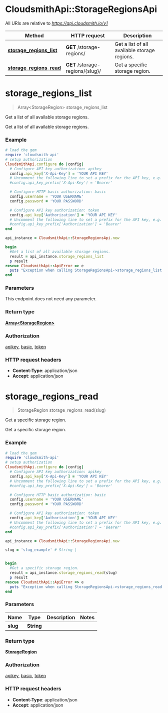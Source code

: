# CloudsmithApi::StorageRegionsApi

All URIs are relative to *https://api.cloudsmith.io/v1*

Method | HTTP request | Description
------------- | ------------- | -------------
[**storage_regions_list**](StorageRegionsApi.md#storage_regions_list) | **GET** /storage-regions/ | Get a list of all available storage regions.
[**storage_regions_read**](StorageRegionsApi.md#storage_regions_read) | **GET** /storage-regions/{slug}/ | Get a specific storage region.


# **storage_regions_list**
> Array&lt;StorageRegion&gt; storage_regions_list

Get a list of all available storage regions.

Get a list of all available storage regions.

### Example
```ruby
# load the gem
require 'cloudsmith-api'
# setup authorization
CloudsmithApi.configure do |config|
  # Configure API key authorization: apikey
  config.api_key['X-Api-Key'] = 'YOUR API KEY'
  # Uncomment the following line to set a prefix for the API key, e.g. 'Bearer' (defaults to nil)
  #config.api_key_prefix['X-Api-Key'] = 'Bearer'

  # Configure HTTP basic authorization: basic
  config.username = 'YOUR USERNAME'
  config.password = 'YOUR PASSWORD'

  # Configure API key authorization: token
  config.api_key['Authorization'] = 'YOUR API KEY'
  # Uncomment the following line to set a prefix for the API key, e.g. 'Bearer' (defaults to nil)
  #config.api_key_prefix['Authorization'] = 'Bearer'
end

api_instance = CloudsmithApi::StorageRegionsApi.new

begin
  #Get a list of all available storage regions.
  result = api_instance.storage_regions_list
  p result
rescue CloudsmithApi::ApiError => e
  puts "Exception when calling StorageRegionsApi->storage_regions_list: #{e}"
end
```

### Parameters
This endpoint does not need any parameter.

### Return type

[**Array&lt;StorageRegion&gt;**](StorageRegion.md)

### Authorization

[apikey](../README.md#apikey), [basic](../README.md#basic), [token](../README.md#token)

### HTTP request headers

 - **Content-Type**: application/json
 - **Accept**: application/json



# **storage_regions_read**
> StorageRegion storage_regions_read(slug)

Get a specific storage region.

Get a specific storage region.

### Example
```ruby
# load the gem
require 'cloudsmith-api'
# setup authorization
CloudsmithApi.configure do |config|
  # Configure API key authorization: apikey
  config.api_key['X-Api-Key'] = 'YOUR API KEY'
  # Uncomment the following line to set a prefix for the API key, e.g. 'Bearer' (defaults to nil)
  #config.api_key_prefix['X-Api-Key'] = 'Bearer'

  # Configure HTTP basic authorization: basic
  config.username = 'YOUR USERNAME'
  config.password = 'YOUR PASSWORD'

  # Configure API key authorization: token
  config.api_key['Authorization'] = 'YOUR API KEY'
  # Uncomment the following line to set a prefix for the API key, e.g. 'Bearer' (defaults to nil)
  #config.api_key_prefix['Authorization'] = 'Bearer'
end

api_instance = CloudsmithApi::StorageRegionsApi.new

slug = 'slug_example' # String | 


begin
  #Get a specific storage region.
  result = api_instance.storage_regions_read(slug)
  p result
rescue CloudsmithApi::ApiError => e
  puts "Exception when calling StorageRegionsApi->storage_regions_read: #{e}"
end
```

### Parameters

Name | Type | Description  | Notes
------------- | ------------- | ------------- | -------------
 **slug** | **String**|  | 

### Return type

[**StorageRegion**](StorageRegion.md)

### Authorization

[apikey](../README.md#apikey), [basic](../README.md#basic), [token](../README.md#token)

### HTTP request headers

 - **Content-Type**: application/json
 - **Accept**: application/json



